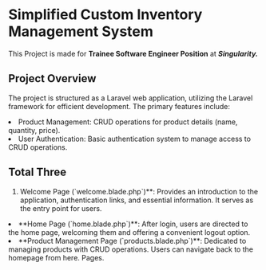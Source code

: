 # Simplified Custom Inventory Management System

This Project is made for <b>Trainee Software Engineer Position</b> at <b><i>Singularity.</b></i>

## Project Overview

The project is structured as a Laravel web application, utilizing the Laravel framework for efficient development. The primary features include:

<li> Product Management: CRUD operations for product details (name, quantity, price).
<li> User Authentication: Basic authentication system to manage access to CRUD operations.

## Total Three
<ol>
<li>Welcome Page (`welcome.blade.php`)**: Provides an introduction to the application, authentication links, and essential information. It serves as the entry point for users.</ol>

<li>**Home Page (`home.blade.php`)**: After login, users are directed to the home page, welcoming them and offering a convenient logout option.</ol>

<li>**Product Management Page (`products.blade.php`)**: Dedicated to managing products with CRUD operations. Users can navigate back to the homepage from here.
 Pages.</ol>
</ol>
